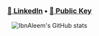 <div align="center">
  <h3 align="center">
    <a target="_blank" href="https://www.linkedin.com/in/shaffan-aleem-b7a852255/">💼 LinkedIn</a> •
    <a target="_blank" href="https://github.com/ibnaleem/ibnaleem/blob/main/public_key.asc">🔑 Public Key</a>
  </h3>
  
![IbnAleem's GitHub stats](https://github-readme-stats.vercel.app/api?username=ibnaleem&show_icons=true&theme=transparent)
